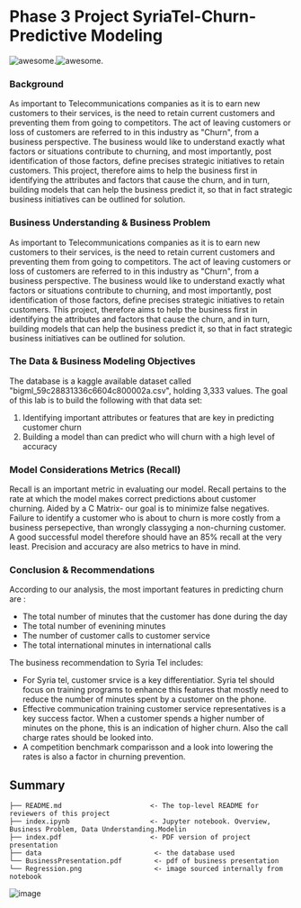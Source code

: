 # Phase 3 Project SyriaTel-Churn-Predictive Modeling

![awesome](https://seeklogo.com/images/S/Syriatel-logo-37F5D97989-seeklogo.com.png).![awesome](https://www.nowvertical.com/static/e95a743064a9aaceff6e6be38da7ec45/c28c6/adobestock_435172782.webp).


### Background
As important to Telecommunications companies as it is to earn new customers to their services, is the need to retain current customers and preventing them from going to competitors. The act of leaving customers or loss of customers are referred to in this industry as "Churn", from a business perspective. The business would like to understand exactly what factors or situations contribute to churning, and most importantly, post identification of those factors, define precises strategic initiatives to retain customers. This project, therefore aims to help the business first in identifying the attributes and factors that cause the churn, and in turn, building models that can help the business predict it, so that in fact strategic business initiatives can be outlined for solution.

### Business Understanding & Business Problem
As important to Telecommunications companies as it is to earn new customers to their services, is the need to retain current customers and preventing them from going to competitors. The act of leaving customers or loss of customers are referred to in this industry as "Churn", from a business perspective. The business would like to understand exactly what factors or situations contribute to churning, and most importantly, post identification of those factors, define precises strategic initiatives to retain customers. This project, therefore aims to help the business first in identifying the attributes and factors that cause the churn, and in turn, building models that can help the business predict it, so that in fact strategic business initiatives can be outlined for solution.


### The Data & Business Modeling Objectives
The database is a kaggle available dataset called "bigml_59c28831336c6604c800002a.csv", holding 3,333 values. 
The goal of this lab is to build the following with that data set: 
1) Identifying important attributes or features that are key in predicting customer churn
2) Building a model than can predict who will churn with a high level of accuracy

### Model Considerations Metrics (Recall)

Recall is an important metric in evaluating our model. Recall pertains to the rate at which the model makes correct predictions about customer churning. Aided by a C Matrix- our goal is to minimize false negatives. Failure to identify a customer who is about to churn is more costly from a business persepective, than wrongly classyging a non-churning customer. A good successful model therefore should have an 85% recall at the very least. Precision and accuracy are also metrics to have in mind.

### Conclusion & Recommendations

According to our analysis, the most important features in predicting churn are :

* The total number of minutes that the customer has done during the day
* The total number of evenining minutes
* The number of customer calls to customer service
* The total international minutes in international calls

The business recommendation to Syria Tel includes:
* For Syria tel, customer srvice is a key differentiatior. Syria tel should focus on training programs to enhance this features that mostly need to reduce the number of minutes spent by a customer on the phone. 
* Effective communication training customer service representatives is a key success factor. When a customer spends a higher number of minutes on the phone, this is an indication of higher churn. Also the call charge rates should be looked into. 
* A competition benchmark comparisson and a look into lowering the rates is also a factor in churning prevention.


## Summary
```
├── README.md                      <- The top-level README for reviewers of this project
├── index.ipynb                    <- Jupyter notebook. Overview, Business Problem, Data Understanding.Modelin
├── index.pdf                      <- PDF version of project presentation
├── data                            <- the database used 
└── BusinessPresentation.pdf        <- pdf of business presentation
└── Regression.png                  <- image sourced internally from notebook
```
![image](https://user-images.githubusercontent.com/102439898/228536267-8d3f8926-d49f-4557-add4-8b517261c6cd.png)

